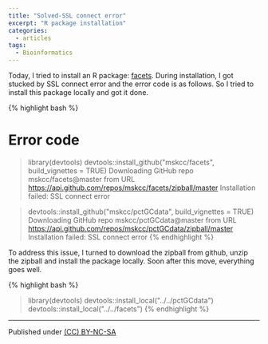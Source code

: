 ```yaml
---
title: "Solved-SSL connect error"
excerpt: "R package installation"
categories:
  - articles
tags:
  - Bioinformatics
---
```


Today, I tried to install an R package: [facets](https://github.com/mskcc/facets). During installation, I got stucked by SSL connect error and the error code is as follows. So I tried to install this package locally and got it done.

{% highlight bash %}
# Error code
> library(devtools)
> devtools::install_github("mskcc/facets", build_vignettes = TRUE)
Downloading GitHub repo mskcc/facets@master
from URL https://api.github.com/repos/mskcc/facets/zipball/master
Installation failed: SSL connect error

> devtools::install_github("mskcc/pctGCdata", build_vignettes = TRUE)
Downloading GitHub repo mskcc/pctGCdata@master
from URL https://api.github.com/repos/mskcc/pctGCdata/zipball/master
Installation failed: SSL connect error
{% endhighlight %}

To address this issue, I turned to download the zipball from github, unzip the zipball and install the package locally. Soon after this move, everything goes well.

{% highlight bash %}
>library(devtools)
>devtools::install_local("../../pctGCdata")
>devtools::install_local("../../facets")
{% endhighlight %}

---
Published under <a rel="license" href="http://creativecommons.org/licenses/by-nc-sa/3.0/">(CC) BY-NC-SA </a>
